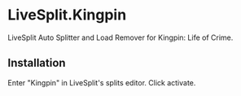 LiveSplit.Kingpin
===================

LiveSplit Auto Splitter and Load Remover for Kingpin: Life of Crime.

Installation
------------
Enter "Kingpin" in LiveSplit's splits editor. Click activate.
